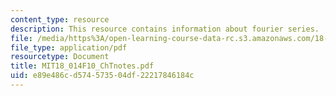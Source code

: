 ```yaml
---
content_type: resource
description: This resource contains information about fourier series.
file: /media/https%3A/open-learning-course-data-rc.s3.amazonaws.com/18-014-calculus-with-theory-fall-2010/e89e486cd574573504df22217846184c_MIT18_014F10_ChTnotes.pdf
file_type: application/pdf
resourcetype: Document
title: MIT18_014F10_ChTnotes.pdf
uid: e89e486c-d574-5735-04df-22217846184c
---
```

